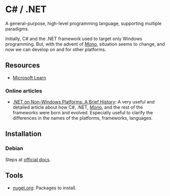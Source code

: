 C# / .NET
=========

A general-purpose, high-level programming language, supporting multiple paradigms.

Initially, C# and the .NET framework used to target only Windows programming.
But, with the advent of [Mono], situation seems to change, and now we can develop
on and for other platforms.

Resources
---------

 - [Microsoft Learn](https://learn.microsoft.com/en-us/dotnet/csharp/)

### Online articles ###

 - [.NET on Non-Windows Platforms: A Brief History][two-wrongs]:
   A very useful and detailed article about how C#, .NET, [Mono], and the rest of the frameworks
   were born and evolved.  Especially useful to clarify the differences in the names of the
   platforms, frameworks, languages.


Installation
------------

### Debian ###

Steps at [official docs](https://learn.microsoft.com/en-gb/dotnet/core/install/linux-debian).

Tools
-----

 - [nuget.org](http://www.nuget.org/):
   Packages to install.


[Mono]:		https://www.mono-project.com/

[two-wrongs]:	https://two-wrongs.com/dotnet-on-non-windows-platforms-brief-historic-summary.html
